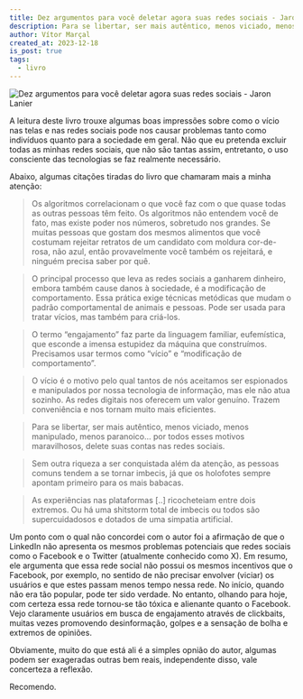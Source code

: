```yaml
---
title: Dez argumentos para você deletar agora suas redes sociais - Jaron Lanier
description: Para se libertar, ser mais autêntico, menos viciado, menos manipulado, menos paranoico... por todos esses motivos maravilhosos, delete suas contas nas redes sociais. - trecho do livro.
author: Vítor Marçal
created_at: 2023-12-18
is_post: true
tags:
  - livro
---
```


![Dez argumentos para você deletar agora suas redes sociais - Jaron Lanier](https://www.marcal.dev/content/images/size/w1200/2024/02/dez-argumentos-para-deletar.jpg)

A leitura deste livro trouxe algumas boas impressões sobre como o vício nas telas e nas redes sociais pode nos causar problemas tanto como indivíduos quanto para a sociedade em geral. Não que eu pretenda excluir todas as minhas redes sociais, que não são tantas assim, entretanto, o uso consciente das tecnologias se faz realmente necessário.

Abaixo, algumas citações tiradas do livro que chamaram mais a minha atenção:

> Os algoritmos correlacionam o que você faz com o que quase todas as outras pessoas têm feito. Os algoritmos não entendem você de fato, mas existe poder nos números, sobretudo nos grandes. Se muitas pessoas que gostam dos mesmos alimentos que você costumam rejeitar retratos de um candidato com moldura cor-de-rosa, não azul, então provavelmente você também os rejeitará, e ninguém precisa saber por quê.

> O principal processo que leva as redes sociais a ganharem dinheiro, embora também cause danos à sociedade, é a modificação de comportamento. Essa prática exige técnicas metódicas que mudam o padrão comportamental de animais e pessoas. Pode ser usada para tratar vícios, mas também para criá-los.

> O termo “engajamento” faz parte da linguagem familiar, eufemística, que esconde a imensa estupidez da máquina que construímos. Precisamos usar termos como “vício” e “modificação de comportamento”.

> O vício é o motivo pelo qual tantos de nós aceitamos ser espionados e manipulados por nossa tecnologia de informação, mas ele não atua sozinho. As redes digitais nos oferecem um valor genuíno. Trazem conveniência e nos tornam muito mais eficientes.

> Para se libertar, ser mais autêntico, menos viciado, menos manipulado, menos paranoico... por todos esses motivos maravilhosos, delete suas contas nas redes sociais.

> Sem outra riqueza a ser conquistada além da atenção, as pessoas comuns tendem a se tornar imbecis, já que os holofotes sempre apontam primeiro para os mais babacas.

> As experiências nas plataformas \[..\] ricocheteiam entre dois extremos. Ou há uma shitstorm total de imbecis ou todos são supercuidadosos e dotados de uma simpatia artificial.

Um ponto com o qual não concordei com o autor foi a afirmação de que o LinkedIn não apresenta os mesmos problemas potenciais que redes sociais como o Facebook e o Twitter (atualmente conhecido como X). Em resumo, ele argumenta que essa rede social não possui os mesmos incentivos que o Facebook, por exemplo, no sentido de não precisar envolver (viciar) os usuários e que estes passam menos tempo nessa rede. No início, quando não era tão popular, pode ter sido verdade. No entanto, olhando para hoje, com certeza essa rede tornou-se tão tóxica e alienante quanto o Facebook. Vejo claramente usuários em busca de engajamento através de clickbaits, muitas vezes promovendo desinformação, golpes e a sensação de bolha e extremos de opiniões.

Obviamente, muito do que está ali é a simples opnião do autor, algumas podem ser exageradas outras bem reais, independente disso, vale concerteza a reflexão.

Recomendo.